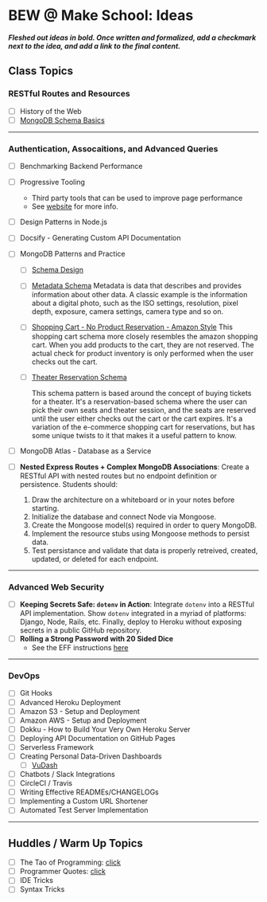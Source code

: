 # BEW @ Make School: Ideas

_**Fleshed out ideas in bold. Once written and formalized, add a checkmark next to the idea, and add a link to the final content.**_

## Class Topics

### RESTful Routes and Resources

- [ ] History of the Web
- [ ] [MongoDB Schema Basics](http://learnmongodbthehardway.com/schema/schemabasics/)

---

### Authentication, Assocaitions, and Advanced Queries

- [ ] Benchmarking Backend Performance

- [ ] Progressive Tooling

  * Third party tools that can be used to improve page performance
  * See [website](https://progressivetooling.com/) for more info.

- [ ] Design Patterns in Node.js

- [ ] Docsify - Generating Custom API Documentation

- [ ] MongoDB Patterns and Practice

  - [ ] [Schema Design](http://learnmongodbthehardway.com/schema/schemadesign/)

  - [ ] [Metadata Schema](http://learnmongodbthehardway.com/schema/metadata/)
    Metadata is data that describes and provides information about other data. A classic example is the information about a digital photo, such as the ISO settings, resolution, pixel depth, exposure, camera settings, camera type and so on.

  - [ ] [Shopping Cart - No Product Reservation - Amazon Style](http://learnmongodbthehardway.com/schema/shoppingcartnoreservation/)
    This shopping cart schema more closely resembles the amazon shopping cart. When you add products to the cart, they are not reserved. The actual check for product inventory is only performed when the user checks out the cart.

  - [ ] [Theater Reservation Schema](http://learnmongodbthehardway.com/schema/theater/)

    This schema pattern is based around the concept of buying tickets for a theater. It's a reservation-based schema where the user can pick their own seats and theater session, and the seats are reserved until the user either checks out the cart or the cart expires. It's a variation of the e-commerce shopping cart for reservations, but has some unique twists to it that makes it a useful pattern to know.

- [ ] MongoDB Atlas - Database as a Service

- [ ] **Nested Express Routes + Complex MongoDB Associations**:
  Create a RESTful API with nested routes but no endpoint definition or persistence. Students should:

  1. Draw the architecture on a whiteboard or in your notes before starting.
  2. Initialize the database and connect Node via Mongoose.
  3. Create the Mongoose model(s) required in order to query MongoDB.
  4. Implement the resource stubs using Mongoose methods to persist data.
  5. Test persistance and validate that data is properly retreived, created, updated, or deleted for each endpoint.

---

### Advanced Web Security

- [ ] **Keeping Secrets Safe: `dotenv` in Action**:
  Integrate `dotenv` into a RESTful API implementation. Show `dotenv` integrated in a myriad of platforms: Django, Node, Rails, etc. Finally, deploy to Heroku without exposing secrets in a public GitHub repository.
- [ ] **Rolling a Strong Password with 20 Sided Dice**
  * See the EFF instructions [here](https://www.eff.org/deeplinks/2018/08/dragon-con-diceware)

---

### DevOps

- [ ] Git Hooks
- [ ] Advanced Heroku Deployment
- [ ] Amazon S3 - Setup and Deployment
- [ ] Amazon AWS - Setup and Deployment
- [ ] Dokku - How to Build Your Very Own Heroku Server
- [ ] Deploying API Documentation on GitHub Pages
- [ ] Serverless Framework
- [ ] Creating Personal Data-Driven Dashboards
  - [ ] [VuDash](http://vudash.com/#/)
- [ ] Chatbots / Slack Integrations
- [ ] CircleCI / Travis
- [ ] Writing Effective READMEs/CHANGELOGs
- [ ] Implementing a Custom URL Shortener
- [ ] Automated Test Server Implementation

---

## Huddles / Warm Up Topics

- [ ] The Tao of Programming: [click](http://www.mit.edu/~xela/tao.html)
- [ ] Programmer Quotes: [click](../meta/quotes-about-programming.md)
- [ ] IDE Tricks
- [ ] Syntax Tricks

